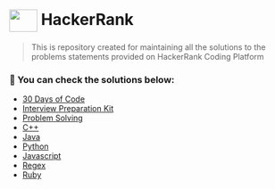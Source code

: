 # <img align="center" src="https://cdn.jsdelivr.net/npm/simple-icons@3.0.1/icons/hackerrank.svg" height="40" width="50" background="green"/> HackerRank 

> This is repository created for maintaining all the solutions  to the problems statements provided on HackerRank Coding Platform


### :green_heart: You can check the solutions below:

- [30 Days of Code]()
- [Interview Preparation Kit]()
- [Problem Solving]()
- [C++]()
- [Java]()
- [Python]()
- [Javascript]()
- [Regex]()
- [Ruby]()